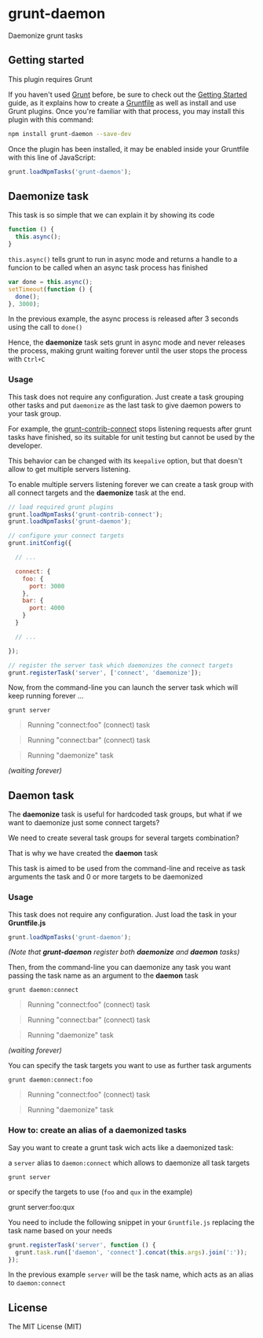 grunt-daemon
============

Daemonize grunt tasks

Getting started
---------------

This plugin requires Grunt

If you haven't used [Grunt][1] before, be sure to check out the
[Getting Started][2] guide, as it explains how to create a [Gruntfile][3] as
well as install and use Grunt plugins. Once you're familiar with that process,
you may install this plugin with this command:

```sh
npm install grunt-daemon --save-dev
```

Once the plugin has been installed, it may be enabled inside your Gruntfile
with this line of JavaScript:

```js
grunt.loadNpmTasks('grunt-daemon');
```

Daemonize task
--------------

This task is so simple that we can explain it by showing its code

```js
function () {
  this.async();
}
```

`this.async()` tells grunt to run in async mode and returns a handle to a
funcion to be called when an async task process has finished

```js
var done = this.async();
setTimeout(function () {
  done();
}, 3000);
```

In the previous example, the async process is released after 3 seconds using
the call to `done()`

Hence, the **daemonize** task sets grunt in async mode and never releases the
process, making grunt waiting forever until the user stops the process with
`Ctrl+C`

### Usage

This task does not require any configuration. Just create a task grouping
other tasks and put `daemonize` as the last task to give daemon powers to your
task group.

For example, the [grunt-contrib-connect][4] stops listening requests after
grunt tasks have finished, so its suitable for unit testing but cannot be used
by the developer.

This behavior can be changed with its `keepalive` option, but that doesn't
allow to get multiple servers listening.

To enable multiple servers listening forever we can create a task group with
all connect targets and the **daemonize** task at the end.

```js
// load required grunt plugins
grunt.loadNpmTasks('grunt-contrib-connect');
grunt.loadNpmTasks('grunt-daemon');

// configure your connect targets
grunt.initConfig({

  // ...

  connect: {
    foo: {
      port: 3000
    },
    bar: {
      port: 4000
    }
  }

  // ...

});

// register the server task which daemonizes the connect targets
grunt.registerTask('server', ['connect', 'daemonize']);
```

Now, from the command-line you can launch the server task which will keep
running forever ...

    grunt server

>   Running "connect:foo" (connect) task

>   Running "connect:bar" (connect) task

>   Running "daemonize" task

*(waiting forever)*

Daemon task
-----------

The **daemonize** task is useful for hardcoded task groups, but what if we want
to daemonize just some connect targets?

We need to create several task groups for several targets combination?

That is why we have created the **daemon** task

This task is aimed to be used from the command-line and receive as task
arguments the task and 0 or more targets to be daemonized

### Usage

This task does not require any configuration. Just load the task in your
**Gruntfile.js**

```js
grunt.loadNpmTasks('grunt-daemon');
```

*(Note that **grunt-daemon** register both **daemonize** and **daemon** tasks)*

Then, from the command-line you can daemonize any task you want passing the
task name as an argument to the **daemon** task

    grunt daemon:connect

>   Running "connect:foo" (connect) task

>   Running "connect:bar" (connect) task

>   Running "daemonize" task

*(waiting forever)*

You can specify the task targets you want to use as further task arguments

    grunt daemon:connect:foo

>   Running "connect:foo" (connect) task

>   Running "daemonize" task

### How to: create an alias of a daemonized tasks

Say you want to create a grunt task wich acts like a daemonized task:

a `server` alias to `daemon:connect` which allows to daemonize all task targets

    grunt server

or specify the targets to use (`foo` and `qux` in the example)

   grunt server:foo:qux

You need to include the following snippet in your `Gruntfile.js` replacing
the task name based on your needs

```js
grunt.registerTask('server', function () {
  grunt.task.run(['daemon', 'connect'].concat(this.args).join(':'));
});
```

In the previous example `server` will be the task name, which acts as an alias
to `daemon:connect`

License
-------

The MIT License (MIT)

[1]: http://gruntjs.com/
[2]: http://gruntjs.com/getting-started
[3]: http://gruntjs.com/sample-gruntfile
[4]: https://github.com/gruntjs/grunt-contrib-connect

